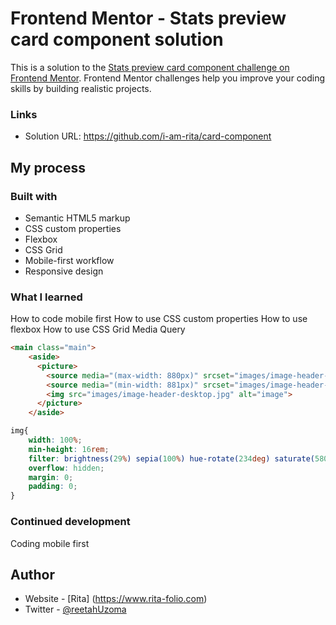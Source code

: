 # Frontend Mentor - Stats preview card component solution

This is a solution to the [Stats preview card component challenge on Frontend Mentor](https://www.frontendmentor.io/challenges/stats-preview-card-component-8JqbgoU62). Frontend Mentor challenges help you improve your coding skills by building realistic projects. 

### Links

- Solution URL: https://github.com/i-am-rita/card-component


## My process

### Built with

- Semantic HTML5 markup
- CSS custom properties
- Flexbox
- CSS Grid
- Mobile-first workflow
- Responsive design


### What I learned
How to code mobile first
How to use CSS custom properties
How to use flexbox
How to use CSS Grid
Media Query

<!-- Some code I'm proud of -->
```html
<main class="main">
    <aside>
      <picture>
        <source media="(max-width: 880px)" srcset="images/image-header-mobile.jpg">
        <source media="(min-width: 881px)" srcset="images/image-header-desktop.jpg">
        <img src="images/image-header-desktop.jpg" alt="image">
      </picture>
    </aside>
```
```css
img{
    width: 100%;
    min-height: 16rem;
    filter: brightness(29%) sepia(100%) hue-rotate(234deg) saturate(580%) contrast(.8);
    overflow: hidden;
    margin: 0;
    padding: 0;
}
```


### Continued development

Coding mobile first



## Author

- Website - [Rita] (https://www.rita-folio.com)
- Twitter - [@reetahUzoma](https://twitter.com/reetahUzoma)



